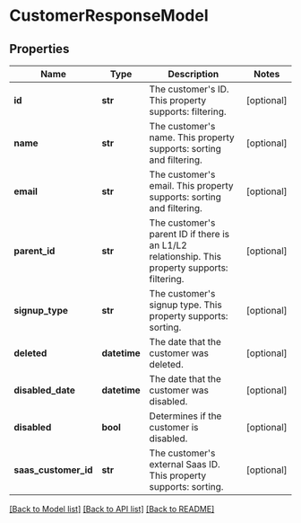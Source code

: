 # CustomerResponseModel

## Properties
Name | Type | Description | Notes
------------ | ------------- | ------------- | -------------
**id** | **str** | The customer&#39;s ID. This property supports: filtering. | [optional] 
**name** | **str** | The customer&#39;s name. This property supports: sorting and filtering. | [optional] 
**email** | **str** | The customer&#39;s email. This property supports: sorting and filtering. | [optional] 
**parent_id** | **str** | The customer&#39;s parent ID if there is an L1/L2 relationship. This property supports: filtering. | [optional] 
**signup_type** | **str** | The customer&#39;s signup type. This property supports: sorting. | [optional] 
**deleted** | **datetime** | The date that the customer was deleted. | [optional] 
**disabled_date** | **datetime** | The date that the customer was disabled. | [optional] 
**disabled** | **bool** | Determines if the customer is disabled. | [optional] 
**saas_customer_id** | **str** | The customer&#39;s external Saas ID. This property supports: sorting. | [optional] 

[[Back to Model list]](../README.md#documentation-for-models) [[Back to API list]](../README.md#documentation-for-api-endpoints) [[Back to README]](../README.md)



